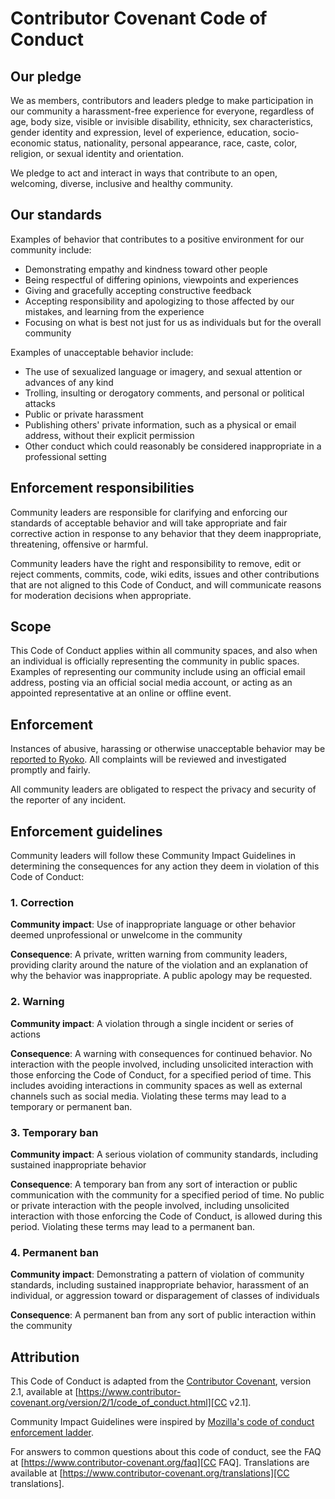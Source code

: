 # Contributor Covenant Code of Conduct

## Our pledge

We as members, contributors and leaders pledge to make participation in our community a harassment-free experience for everyone, regardless of age, body size, visible or invisible disability, ethnicity, sex characteristics, gender identity and expression, level of experience, education, socio-economic status, nationality, personal appearance, race, caste, color, religion, or sexual identity and orientation.

We pledge to act and interact in ways that contribute to an open, welcoming, diverse, inclusive and healthy community.

## Our standards

Examples of behavior that contributes to a positive environment for our community include:

* Demonstrating empathy and kindness toward other people
* Being respectful of differing opinions, viewpoints and experiences
* Giving and gracefully accepting constructive feedback
* Accepting responsibility and apologizing to those affected by our mistakes, and learning from the experience
* Focusing on what is best not just for us as individuals but for the overall community

Examples of unacceptable behavior include:

* The use of sexualized language or imagery, and sexual attention or advances of any kind
* Trolling, insulting or derogatory comments, and personal or political attacks
* Public or private harassment
* Publishing others' private information, such as a physical or email address, without their explicit permission
* Other conduct which could reasonably be considered inappropriate in a professional setting

## Enforcement responsibilities

Community leaders are responsible for clarifying and enforcing our standards of acceptable behavior and will take appropriate and fair corrective action in response to any behavior that they deem inappropriate, threatening, offensive or harmful.

Community leaders have the right and responsibility to remove, edit or reject comments, commits, code, wiki edits, issues and other contributions that are not aligned to this Code of Conduct, and will communicate reasons for moderation decisions when appropriate.

## Scope

This Code of Conduct applies within all community spaces, and also when an individual is officially representing the community in public spaces. Examples of representing our community include using an official email address, posting via an official social media account, or acting as an appointed representative at an online or offline event.

## Enforcement

Instances of abusive, harassing or otherwise unacceptable behavior may be [reported to Ryoko][Ryoko contact]. All complaints will be reviewed and investigated promptly and fairly.

All community leaders are obligated to respect the privacy and security of the reporter of any incident.

## Enforcement guidelines

Community leaders will follow these Community Impact Guidelines in determining the consequences for any action they deem in violation of this Code of Conduct:

### 1. Correction

**Community impact**: Use of inappropriate language or other behavior deemed unprofessional or unwelcome in the community

**Consequence**: A private, written warning from community leaders, providing clarity around the nature of the violation and an explanation of why the behavior was inappropriate. A public apology may be requested.

### 2. Warning

**Community impact**: A violation through a single incident or series of actions

**Consequence**: A warning with consequences for continued behavior. No interaction with the people involved, including unsolicited interaction with those enforcing the Code of Conduct, for a specified period of time. This includes avoiding interactions in community spaces as well as external channels such as social media. Violating these terms may lead to a temporary or permanent ban.

### 3. Temporary ban

**Community impact**: A serious violation of community standards, including sustained inappropriate behavior

**Consequence**: A temporary ban from any sort of interaction or public communication with the community for a specified period of time. No public or private interaction with the people involved, including unsolicited interaction with those enforcing the Code of Conduct, is allowed during this period. Violating these terms may lead to a permanent ban.

### 4. Permanent ban

**Community impact**: Demonstrating a pattern of violation of community standards, including sustained inappropriate behavior, harassment of an individual, or aggression toward or disparagement of classes of individuals

**Consequence**: A permanent ban from any sort of public interaction within the community

## Attribution

This Code of Conduct is adapted from the [Contributor Covenant][CC homepage], version 2.1, available at [https://www.contributor-covenant.org/version/2/1/code_of_conduct.html][CC v2.1].

Community Impact Guidelines were inspired by [Mozilla's code of conduct enforcement ladder][Mozilla CoC].

For answers to common questions about this code of conduct, see the FAQ at [https://www.contributor-covenant.org/faq][CC FAQ]. Translations are available at [https://www.contributor-covenant.org/translations][CC translations].

[Ryoko contact]: mailto:ryoko@kyomu.jp.net
[CC homepage]: https://www.contributor-covenant.org
[CC v2.1]: https://www.contributor-covenant.org/version/2/1/code_of_conduct.html
[Mozilla CoC]: https://github.com/mozilla/diversity
[CC FAQ]: https://www.contributor-covenant.org/faq
[CC translations]: https://www.contributor-covenant.org/translations
